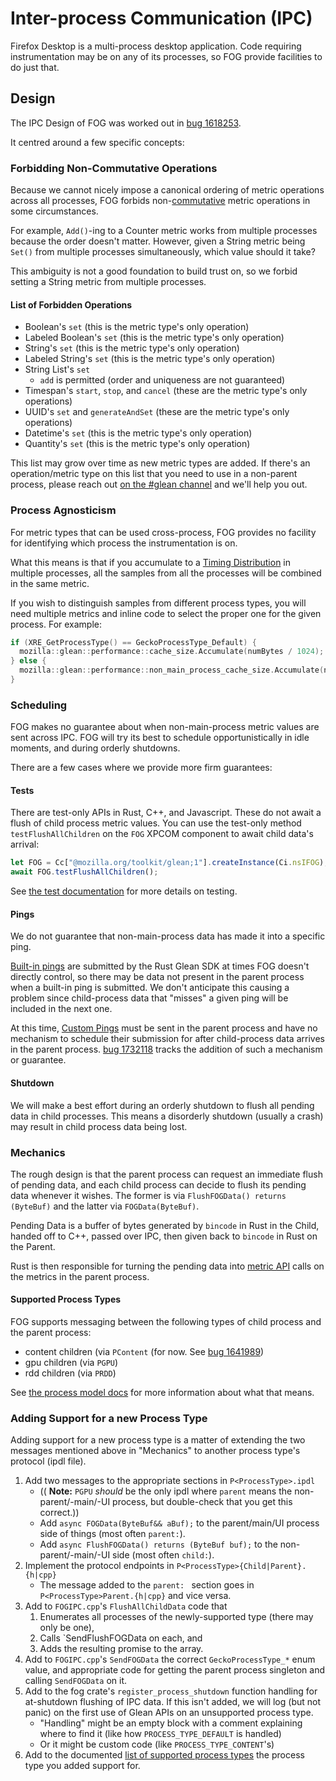 # Inter-process Communication (IPC)

Firefox Desktop is a multi-process desktop application.
Code requiring instrumentation may be on any of its processes,
so FOG provide facilities to do just that.

## Design

The IPC Design of FOG was worked out in
[bug 1618253](https://bugzilla.mozilla.org/show_bug.cgi?id=1618253).

It centred around a few specific concepts:

### Forbidding Non-Commutative Operations

Because we cannot nicely impose a canonical ordering of metric operations across all processes,
FOG forbids non-[commutative](https://en.wikipedia.org/wiki/Commutative_property)
metric operations in some circumstances.

For example,
`Add()`-ing to a Counter metric works from multiple processes because the order doesn't matter.
However, given a String metric being `Set()` from multiple processes simultaneously,
which value should it take?

This ambiguity is not a good foundation to build trust on,
so we forbid setting a String metric from multiple processes.

#### List of Forbidden Operations

* Boolean's `set` (this is the metric type's only operation)
* Labeled Boolean's `set` (this is the metric type's only operation)
* String's `set` (this is the metric type's only operation)
* Labeled String's `set` (this is the metric type's only operation)
* String List's `set`
    * `add` is permitted (order and uniqueness are not guaranteed)
* Timespan's `start`, `stop`, and `cancel` (these are the metric type's only operations)
* UUID's `set` and `generateAndSet` (these are the metric type's only operations)
* Datetime's `set` (this is the metric type's only operation)
* Quantity's `set` (this is the metric type's only operation)

This list may grow over time as new metric types are added.
If there's an operation/metric type on this list that you need to use in a non-parent process,
please reach out
[on the #glean channel](https://chat.mozilla.org/#/room/#glean:mozilla.org)
and we'll help you out.

### Process Agnosticism

For metric types that can be used cross-process,
FOG provides no facility for identifying which process the instrumentation is on.

What this means is that if you accumulate to a
[Timing Distribution](https://mozilla.github.io/glean/book/user/metrics/timing_distribution.html)
in multiple processes,
all the samples from all the processes will be combined in the same metric.

If you wish to distinguish samples from different process types,
you will need multiple metrics and inline code to select the proper one for the given process.
For example:

```C++
if (XRE_GetProcessType() == GeckoProcessType_Default) {
  mozilla::glean::performance::cache_size.Accumulate(numBytes / 1024);
} else {
  mozilla::glean::performance::non_main_process_cache_size.Accumulate(numBytes / 1024);
}
```

### Scheduling

FOG makes no guarantee about when non-main-process metric values are sent across IPC.
FOG will try its best to schedule opportunistically in idle moments,
and during orderly shutdowns.

There are a few cases where we provide more firm guarantees:

#### Tests

There are test-only APIs in Rust, C++, and Javascript.
These do not await a flush of child process metric values.
You can use the test-only method `testFlushAllChildren` on the `FOG`
XPCOM component to await child data's arrival:
```js
let FOG = Cc["@mozilla.org/toolkit/glean;1"].createInstance(Ci.nsIFOG);
await FOG.testFlushAllChildren();
```
See [the test documentation](testing.md) for more details on testing.

#### Pings

We do not guarantee that non-main-process data has made it into a specific ping.

[Built-in pings](https://mozilla.github.io/glean/book/user/pings/index.html)
are submitted by the Rust Glean SDK at times FOG doesn't directly control,
so there may be data not present in the parent process when a built-in ping is submitted.
We don't anticipate this causing a problem since child-process data that
"misses" a given ping will be included in the next one.

At this time,
[Custom Pings](https://mozilla.github.io/glean/book/user/pings/custom.html)
must be sent in the parent process and have no mechanism
to schedule their submission for after child-process data arrives in the parent process.
[bug 1732118](https://bugzilla.mozilla.org/show_bug.cgi?id=1732118)
tracks the addition of such a mechanism or guarantee.

#### Shutdown

We will make a best effort during an orderly shutdown to flush all pending data in child processes.
This means a disorderly shutdown (usually a crash)
may result in child process data being lost.

### Mechanics

The rough design is that the parent process can request an immediate flush of pending data,
and each child process can decide to flush its pending data whenever it wishes.
The former is via `FlushFOGData() returns (ByteBuf)` and the latter via  `FOGData(ByteBuf)`.

Pending Data is a buffer of bytes generated by `bincode` in Rust in the Child,
handed off to C++, passed over IPC,
then given back to `bincode` in Rust on the Parent.

Rust is then responsible for turning the pending data into
[metric API](../user/api.md) calls on the metrics in the parent process.

#### Supported Process Types

FOG supports messaging between the following types of child process and the parent process:
* content children (via `PContent`
  (for now. See [bug 1641989](https://bugzilla.mozilla.org/show_bug.cgi?id=1641989))
* gpu children (via `PGPU`)
* rdd children (via `PRDD`)

See
[the process model docs](../../../../dom/ipc/process_model.html)
for more information about what that means.

### Adding Support for a new Process Type

Adding support for a new process type is a matter of extending the two messages
mentioned above in "Mechanics" to another process type's protocol (ipdl file).

1. Add two messages to the appropriate sections in `P<ProcessType>.ipdl`
    * (( **Note:** `PGPU` _should_ be the only ipdl where `parent`
      means the non-parent/-main/-UI process,
      but double-check that you get this correct.))
    * Add `async FOGData(ByteBuf&& aBuf);` to the parent/main/UI process side of things
      (most often `parent:`).
    * Add `async FlushFOGData() returns (ByteBuf buf);` to the non-parent/-main/-UI side
      (most often `child:`).
2. Implement the protocol endpoints in `P<ProcessType>{Child|Parent}.{h|cpp}`
    * The message added to the `parent: ` section goes in
      `P<ProcessType>Parent.{h|cpp}` and vice versa.
3. Add to `FOGIPC.cpp`'s `FlushAllChildData` code that
    1. Enumerates all processes of the newly-supported type (there may only be one),
    2. Calls `SendFlushFOGData on each, and
    3. Adds the resulting promise to the array.
4. Add to `FOGIPC.cpp`'s `SendFOGData` the correct `GeckoProcessType_*`
   enum value, and appropriate code for getting the parent process singleton and calling
   `SendFOGData` on it.
5. Add to the fog crate's `register_process_shutdown` function
   handling for at-shutdown flushing of IPC data.
   If this isn't added, we will log (but not panic)
   on the first use of Glean APIs on an unsupported process type.
    * "Handling" might be an empty block with a comment explaining where to find it
      (like how `PROCESS_TYPE_DEFAULT` is handled)
    * Or it might be custom code
      (like `PROCESS_TYPE_CONTENT`'s)
6. Add to the documented [list of supported process types](#supported-process-types)
   the process type you added support for.
